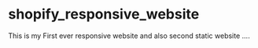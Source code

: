 # shopify_responsive_website
This is my First ever responsive website and also second static website ....
